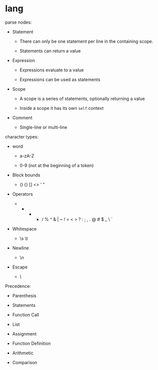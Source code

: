 # lang

parse nodes:

- Statement

  - There can only be one statement per line in the containing scope.

  - Statements can return a value

- Expression

  - Expressions evaluate to a value

  - Expressions can be used as statements

- Scope

  - A scope is a series of statements, optionally returning a value

  - Inside a scope it has its own `self` context

- Comment

  - Single-line or multi-line

character types:

- word

  - a-zA-Z

  - 0-9 (not at the beginning of a token)

- Block bounds

  - () {} [] <> ' "

- Operators

  - - - - / % ^ & | ~ ! = < > ? : ; , . @ # $ \_ \ `

- Whitespace

  - \s \t

- Newline

  - \n

- Escape

  - \\

Precedence:

- Parenthesis

- Statements

- Function Call

- List

- Assignment

- Function Definition

- Arithmetic

- Comparison
